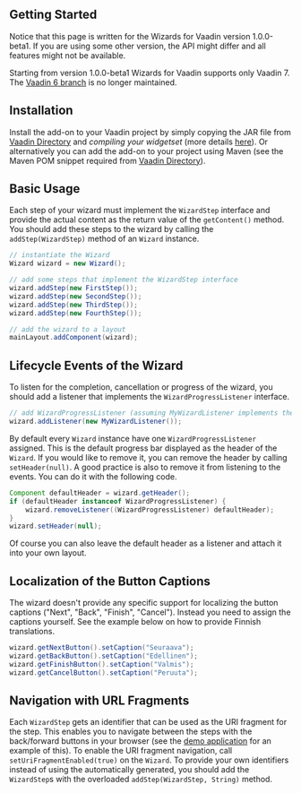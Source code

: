 ## Getting Started

Notice that this page is written for the Wizards for Vaadin version 1.0.0-beta1. If you are using some other version, the API might differ and all features might not be available.

Starting from version 1.0.0-beta1 Wizards for Vaadin supports only Vaadin 7. The [Vaadin 6 branch](https://github.com/tehapo/WizardsForVaadin/tree/vaadin6) is no longer maintained.

## Installation

Install the add-on to your Vaadin project by simply copying the JAR file from [Vaadin Directory](https://vaadin.com/addon/wizards-for-vaadin) and *compiling your widgetset* (more details [here](https://vaadin.com/directory/help/using-vaadin-add-ons)). Or alternatively you can add the add-on to your project using Maven (see the Maven POM snippet required from [Vaadin Directory](https://vaadin.com/addon/wizards-for-vaadin)).

## Basic Usage

Each step of your wizard must implement the ```WizardStep``` interface and provide the actual content as the return value of the ```getContent()``` method. You should add these steps to the wizard by calling the ```addStep(WizardStep)``` method of an ```Wizard``` instance.

```java
// instantiate the Wizard
Wizard wizard = new Wizard();

// add some steps that implement the WizardStep interface
wizard.addStep(new FirstStep());
wizard.addStep(new SecondStep());
wizard.addStep(new ThirdStep());
wizard.addStep(new FourthStep());

// add the wizard to a layout
mainLayout.addComponent(wizard);
```

## Lifecycle Events of the Wizard

To listen for the completion, cancellation or progress of the wizard, you should add a listener that implements the ```WizardProgressListener``` interface.

```java
// add WizardProgressListener (assuming MyWizardListener implements the interface)
wizard.addListener(new MyWizardListener());
```

By default every ```Wizard``` instance have one ```WizardProgressListener``` assigned. This is the default progress bar displayed as the header of the ```Wizard```. If you would like to remove it, you can remove the header by calling ```setHeader(null)```. A good practice is also to remove it from listening to the events. You can do it with the following code.

```java
Component defaultHeader = wizard.getHeader();
if (defaultHeader instanceof WizardProgressListener) {
    wizard.removeListener((WizardProgressListener) defaultHeader);
}
wizard.setHeader(null);
```
Of course you can also leave the default header as a listener and attach it into your own layout.

## Localization of the Button Captions

The wizard doesn't provide any specific support for localizing the button captions ("Next", "Back", "Finish", "Cancel"). Instead you need to assign the captions yourself. See the example below on how to provide Finnish translations.
```java
wizard.getNextButton().setCaption("Seuraava");
wizard.getBackButton().setCaption("Edellinen");
wizard.getFinishButton().setCaption("Valmis");
wizard.getCancelButton().setCaption("Peruuta");
```

## Navigation with URL Fragments

Each ```WizardStep``` gets an identifier that can be used as the URI fragment for the step. This enables you to navigate between the steps with the back/forward buttons in your browser (see the [demo application](http://teemu.virtuallypreinstalled.com/wizards-for-vaadin) for an example of this). To enable the URI fragment navigation, call ```setUriFragmentEnabled(true)``` on the ```Wizard```. To provide your own identifiers instead of using the automatically generated, you should add the ```WizardStep```s with the overloaded ```addStep(WizardStep, String)``` method.
